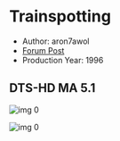 # Trainspotting

* Author: aron7awol
* [Forum Post](https://www.avsforum.com/threads/bass-eq-for-filtered-movies.2995212/post-59166350)
* Production Year: 1996

## DTS-HD MA 5.1

![img 0](https://i.imgur.com/k3URk1k.jpg)

![img 0](https://i.imgur.com/qg0pNGX.png)

